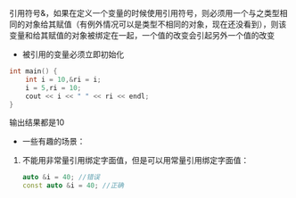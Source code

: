 引用符号&，如果在定义一个变量的时候使用引用符号，则必须用一个与之类型相同的对象给其赋值（有例外情况可以是类型不相同的对象，现在还没看到），则该变量和给其赋值的对象被绑定在一起，一个值的改变会引起另外一个值的改变  
* 被引用的变量必须立即初始化
```cpp
int main() {
    int i = 10,&ri = i;
    i = 5,ri = 10;
    cout << i << " " << ri << endl;
}
```
输出结果都是10  
* 一些有趣的场景：  
1. 不能用非常量引用绑定字面值，但是可以用常量引用绑定字面值：  
    ```cpp
    auto &i = 40; //错误
    const auto &i = 40; //正确
    ```